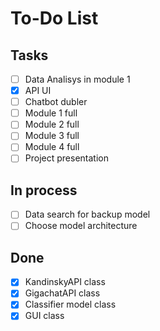# To-Do List

## Tasks
- [ ] Data Analisys in module 1
- [x] API UI
- [ ] Chatbot dubler
- [ ] Module 1 full
- [ ] Module 2 full
- [ ] Module 3 full
- [ ] Module 4 full
- [ ] Project presentation

## In process
- [ ] Data search for backup model
- [ ] Choose model architecture

## Done
- [x] KandinskyAPI class
- [x] GigachatAPI class
- [x] Classifier model class
- [x] GUI class